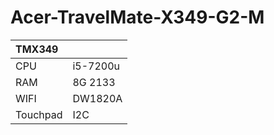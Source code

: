 # Acer-TravelMate-X349-G2-M

| TMX349   |          |
| :------- | -------- |
| CPU      | i5-7200u |
| RAM      | 8G 2133  |
| WIFI     | DW1820A  |
| Touchpad | I2C      |


